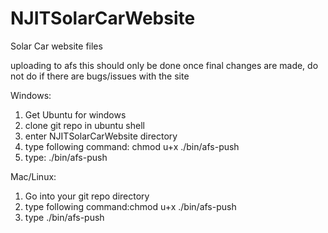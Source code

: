 # NJITSolarCarWebsite
Solar Car website files

uploading to afs
this should only be done once final changes are made, do not do if there are bugs/issues with the site

Windows:
1. Get Ubuntu for windows
2. clone git repo in ubuntu shell
3. enter NJITSolarCarWebsite directory
4. type following command: chmod u+x ./bin/afs-push
5. type: ./bin/afs-push

Mac/Linux:
1. Go into your git repo directory
2. type following command:chmod u+x ./bin/afs-push
3. type ./bin/afs-push

